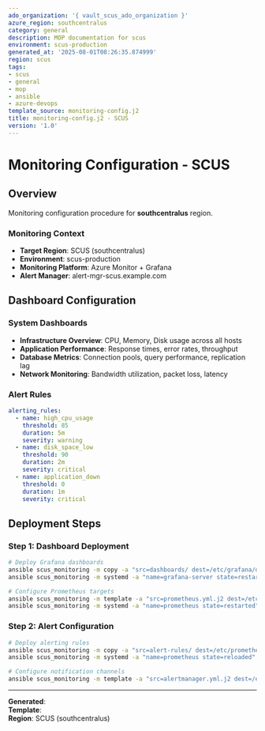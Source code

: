```yaml
---
ado_organization: '{ vault_scus_ado_organization }'
azure_region: southcentralus
category: general
description: MOP documentation for scus
environment: scus-production
generated_at: '2025-08-01T08:26:35.874999'
region: scus
tags:
- scus
- general
- mop
- ansible
- azure-devops
template_source: monitoring-config.j2
title: monitoring-config.j2 - SCUS
version: '1.0'
---
```



# Monitoring Configuration - SCUS

## Overview

Monitoring configuration procedure for **southcentralus** region.

### Monitoring Context

- **Target Region**: SCUS (southcentralus)
- **Environment**: scus-production
- **Monitoring Platform**: Azure Monitor + Grafana
- **Alert Manager**: alert-mgr-scus.example.com

## Dashboard Configuration

### System Dashboards
- **Infrastructure Overview**: CPU, Memory, Disk usage across all hosts
- **Application Performance**: Response times, error rates, throughput
- **Database Metrics**: Connection pools, query performance, replication lag
- **Network Monitoring**: Bandwidth utilization, packet loss, latency

### Alert Rules
```yaml
alerting_rules:
  - name: high_cpu_usage
    threshold: 85
    duration: 5m
    severity: warning
  - name: disk_space_low
    threshold: 90
    duration: 2m
    severity: critical
  - name: application_down
    threshold: 0
    duration: 1m
    severity: critical
```

## Deployment Steps

### Step 1: Dashboard Deployment
```bash
# Deploy Grafana dashboards
ansible scus_monitoring -m copy -a "src=dashboards/ dest=/etc/grafana/dashboards/"
ansible scus_monitoring -m systemd -a "name=grafana-server state=restarted"

# Configure Prometheus targets
ansible scus_monitoring -m template -a "src=prometheus.yml.j2 dest=/etc/prometheus/prometheus.yml"
ansible scus_monitoring -m systemd -a "name=prometheus state=restarted"
```

### Step 2: Alert Configuration
```bash
# Deploy alerting rules
ansible scus_monitoring -m copy -a "src=alert-rules/ dest=/etc/prometheus/rules/"
ansible scus_monitoring -m systemd -a "name=prometheus state=reloaded"

# Configure notification channels
ansible scus_monitoring -m template -a "src=alertmanager.yml.j2 dest=/etc/alertmanager/alertmanager.yml"
```

---

**Generated**:   
**Template**:   
**Region**: SCUS (southcentralus)